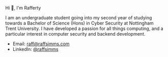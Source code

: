Hi 👋, I'm Rafferty 

I am an undergraduate student going into my second year of studying towards a Bachelor of Science (Hons) in Cyber Security at Nottingham Trent University. I have developed a passion for all things computing, and a particular interest in computer security and backend development.


- Email: [raff@raffsimms.com](mailto:raff@raffsimms.com)
- LinkedIn: [@raffsimms](https://www.linkedin.com/in/raffsimms/)
